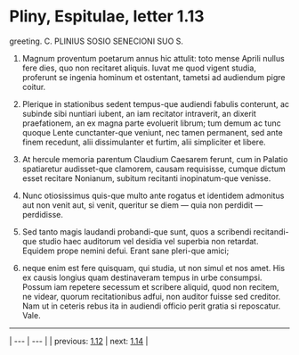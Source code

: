 # Pliny, Espitulae, letter 1.13

greeting. C. PLINIUS SOSIO SENECIONI SUO S.



1. Magnum proventum poetarum annus hic attulit: toto mense Aprili nullus fere dies, quo non recitaret aliquis. Iuvat me quod vigent studia, proferunt se ingenia hominum et ostentant, tametsi ad audiendum pigre coitur.



2. Plerique in stationibus sedent tempus-que audiendi fabulis conterunt, ac subinde sibi nuntiari iubent, an iam recitator intraverit, an dixerit praefationem, an ex magna parte evoluerit librum; tum demum ac tunc quoque Lente cunctanter-que veniunt, nec tamen permanent, sed ante finem recedunt, alii dissimulanter et furtim, alii simpliciter et libere.



3. At hercule memoria parentum Claudium Caesarem ferunt, cum in Palatio spatiaretur audisset-que clamorem, causam requisisse, cumque dictum esset recitare Nonianum, subitum recitanti inopinatum-que venisse.



4. Nunc otiosissimus quis-que multo ante rogatus et identidem admonitus aut non venit aut, si venit, queritur se diem — quia non perdidit — perdidisse.



5. Sed tanto magis laudandi probandi-que sunt, quos a scribendi recitandi-que studio haec auditorum vel desidia vel superbia non retardat. Equidem prope nemini defui. Erant sane pleri-que amici;



6. neque enim est fere quisquam, qui studia, ut non simul et nos amet. His ex causis longius quam destinaveram tempus in urbe consumpsi. Possum iam repetere secessum et scribere aliquid, quod non recitem, ne videar, quorum recitationibus adfui, non auditor fuisse sed creditor. Nam ut in ceteris rebus ita in audiendi officio perit gratia si reposcatur. Vale.



---

| --- | --- |
| previous: [1.12](../1.12/) | next: [1.14](../1.14/) |